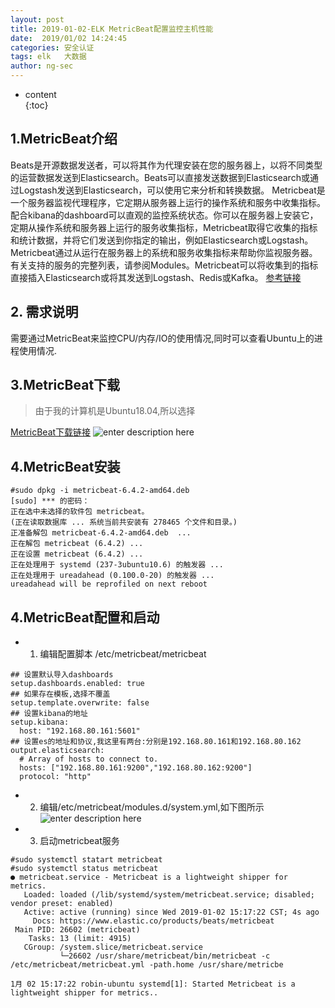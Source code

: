 ```yaml
---
layout: post  
title: 2019-01-02-ELK MetricBeat配置监控主机性能
date:  2019/01/02 14:24:45
categories: 安全认证 
tags: elk   大数据
author: ng-sec  
---
```


* content  
{:toc}

## 1.MetricBeat介绍
Beats是开源数据发送者，可以将其作为代理安装在您的服务器上，以将不同类型的运营数据发送到Elasticsearch。Beats可以直接发送数据到Elasticsearch或通过Logstash发送到Elasticsearch，可以使用它来分析和转换数据。
Metricbeat是一个服务器监视代理程序，它定期从服务器上运行的操作系统和服务中收集指标。配合kibana的dashboard可以直观的监控系统状态。你可以在服务器上安装它，定期从操作系统和服务器上运行的服务收集指标，Metricbeat取得它收集的指标和统计数据，并将它们发送到你指定的输出，例如Elasticsearch或Logstash。
Metricbeat通过从运行在服务器上的系统和服务收集指标来帮助你监视服务器。
有关支持的服务的完整列表，请参阅Modules。Metricbeat可以将收集到的指标直接插入Elasticsearch或将其发送到Logstash、Redis或Kafka。
[参考链接](https://book.gitlore.com/operatesystem/ELKStack%E4%B8%AD%E6%96%87%E6%8C%87%E5%8D%97/beats/metric.html)
## 2. 需求说明
需要通过MetricBeat来监控CPU/内存/IO的使用情况,同时可以查看Ubuntu上的进程使用情况.
## 3.MetricBeat下载
> 由于我的计算机是Ubuntu18.04,所以选择

[MetricBeat下载链接](https://www.elastic.co/downloads/past-releases)
![enter description here](http://800wifi.com/ng-sec/1546410876155.png)

## 4.MetricBeat安装

``` shell?linenums
#sudo dpkg -i metricbeat-6.4.2-amd64.deb
[sudo] *** 的密码： 
正在选中未选择的软件包 metricbeat。
(正在读取数据库 ... 系统当前共安装有 278465 个文件和目录。)
正准备解包 metricbeat-6.4.2-amd64.deb  ...
正在解包 metricbeat (6.4.2) ...
正在设置 metricbeat (6.4.2) ...
正在处理用于 systemd (237-3ubuntu10.6) 的触发器 ...
正在处理用于 ureadahead (0.100.0-20) 的触发器 ...
ureadahead will be reprofiled on next reboot

```

## 4.MetricBeat配置和启动
- 1) 编辑配置脚本 /etc/metricbeat/metricbeat

``` ruby?linenums
## 设置默认导入dashboards
setup.dashboards.enabled: true
## 如果存在模板,选择不覆盖
setup.template.overwrite: false
## 设置kibana的地址
setup.kibana:
  host: "192.168.80.161:5601"
## 设置es的地址和协议,我这里有两台:分别是192.168.80.161和192.168.80.162
output.elasticsearch:
  # Array of hosts to connect to.
  hosts: ["192.168.80.161:9200","192.168.80.162:9200"]
  protocol: "http"

```

- 2) 编辑/etc/metricbeat/modules.d/system.yml,如下图所示
![enter description here](http://800wifi.com/ng-sec/1546412998374.png)

- 3) 启动metricbeat服务

``` ruby?linenums
#sudo systemctl statart metricbeat 
#sudo systemctl status metricbeat 
● metricbeat.service - Metricbeat is a lightweight shipper for metrics.
   Loaded: loaded (/lib/systemd/system/metricbeat.service; disabled; vendor preset: enabled)
   Active: active (running) since Wed 2019-01-02 15:17:22 CST; 4s ago
     Docs: https://www.elastic.co/products/beats/metricbeat
 Main PID: 26602 (metricbeat)
    Tasks: 13 (limit: 4915)
   CGroup: /system.slice/metricbeat.service
           └─26602 /usr/share/metricbeat/bin/metricbeat -c /etc/metricbeat/metricbeat.yml -path.home /usr/share/metricbe

1月 02 15:17:22 robin-ubuntu systemd[1]: Started Metricbeat is a lightweight shipper for metrics..

```
